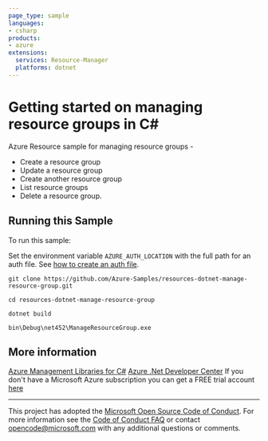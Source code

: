```yaml
---
page_type: sample
languages:
- csharp
products:
- azure
extensions:
  services: Resource-Manager
  platforms: dotnet
---
```


# Getting started on managing resource groups in C# #

 Azure Resource sample for managing resource groups -
 - Create a resource group
 - Update a resource group
 - Create another resource group
 - List resource groups
 - Delete a resource group.


## Running this Sample ##

To run this sample:

Set the environment variable `AZURE_AUTH_LOCATION` with the full path for an auth file. See [how to create an auth file](https://github.com/Azure/azure-libraries-for-net/blob/master/AUTH.md).

    git clone https://github.com/Azure-Samples/resources-dotnet-manage-resource-group.git

    cd resources-dotnet-manage-resource-group

    dotnet build

    bin\Debug\net452\ManageResourceGroup.exe

## More information ##

[Azure Management Libraries for C#](https://github.com/Azure/azure-sdk-for-net/tree/Fluent)
[Azure .Net Developer Center](https://azure.microsoft.com/en-us/develop/net/)
If you don't have a Microsoft Azure subscription you can get a FREE trial account [here](http://go.microsoft.com/fwlink/?LinkId=330212)

---

This project has adopted the [Microsoft Open Source Code of Conduct](https://opensource.microsoft.com/codeofconduct/). For more information see the [Code of Conduct FAQ](https://opensource.microsoft.com/codeofconduct/faq/) or contact [opencode@microsoft.com](mailto:opencode@microsoft.com) with any additional questions or comments.